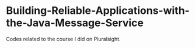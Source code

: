 # Building-Reliable-Applications-with-the-Java-Message-Service
Codes related to the course I did on Pluralsight.
